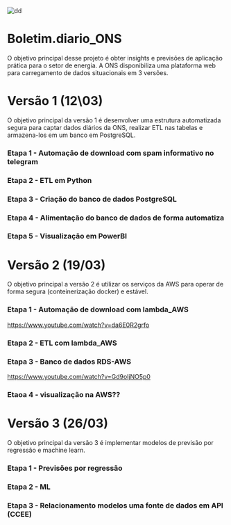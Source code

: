 ![dd](https://user-images.githubusercontent.com/84819715/224439920-61782684-1444-46bd-8072-8df203710c2c.png)


# Boletim.diario_ONS

O objetivo principal desse projeto é obter insights e previsões de aplicação prática para o setor de energia.
A ONS disponibiliza uma plataforma web para carregamento de dados situacionais em 3 versões.


# Versão 1 (12\03)
O objetivo principal da versão 1 é desenvolver uma estrutura automatizada segura para captar dados diários da ONS, realizar ETL nas tabelas e armazena-los em um banco em PostgreSQL.

### Etapa 1 - Automação de download com spam informativo no telegram

### Etapa 2 - ETL em Python

### Etapa 3 - Criação do banco de dados PostgreSQL

### Etapa 4 - Alimentação do banco de dados de forma automatiza

### Etapa 5 - Visualização em PowerBI 



# Versão 2 (19/03)
O objetivo principal a versão 2 é utilizar os serviços da AWS para operar de forma segura (conteinerização docker) e estável.

### Etapa 1 - Automação de download com lambda_AWS
https://www.youtube.com/watch?v=da6E0R2grfo

### Etapa 2 - ETL com lambda_AWS

### Etapa 3 - Banco de dados RDS-AWS
https://www.youtube.com/watch?v=Gd9oljNO5p0

### Etaoa 4 - visualização na AWS??


# Versão 3 (26/03)
O objetivo principal da versão 3 é implementar modelos de previsão por regressão e machine learn.

### Etapa 1 - Previsões por regressão

### Etapa 2 - ML

### Etapa 3 - Relacionamento modelos uma fonte de dados em API (CCEE)
